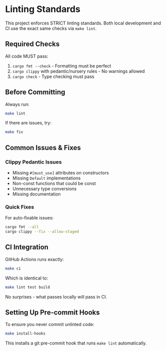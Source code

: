 # Linting Standards

This project enforces STRICT linting standards. Both local development and CI use the exact same checks via `make lint`.

## Required Checks

All code MUST pass:
1. `cargo fmt --check` - Formatting must be perfect
2. `cargo clippy` with pedantic/nursery rules - No warnings allowed
3. `cargo check` - Type checking must pass

## Before Committing

Always run:
```bash
make lint
```

If there are issues, try:
```bash
make fix
```

## Common Issues & Fixes

### Clippy Pedantic Issues
- Missing `#[must_use]` attributes on constructors
- Missing `Default` implementations
- Non-const functions that could be const
- Unnecessary type conversions
- Missing documentation

### Quick Fixes

For auto-fixable issues:
```bash
cargo fmt --all
cargo clippy --fix --allow-staged
```

## CI Integration

GitHub Actions runs exactly:
```bash
make ci
```

Which is identical to:
```bash
make lint test build
```

No surprises - what passes locally will pass in CI.

## Setting Up Pre-commit Hooks

To ensure you never commit unlinted code:
```bash
make install-hooks
```

This installs a git pre-commit hook that runs `make lint` automatically.
